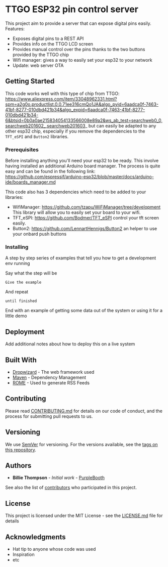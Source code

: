 # TTGO ESP32 pin control server

This project aim to provide a server that can expose digital pins easily.
Features:
- Exposes digital pins to a REST API
- Provides info on the TTGO LCD screen
- Provides manual control over the pins thanks to the two buttons provided by the TTGO chip
- Wifi manager: gives a way to easily set your esp32 to your network
- Update: web server OTA

## Getting Started

This code works well with this type of chip from TTGO: 
https://www.aliexpress.com/item/33048962331.html?spm=a2g0o.productlist.0.0.71ee316cmQo1JA&algo_pvid=6aadca0f-7463-41bf-8277-010dbd421b34&algo_expid=6aadca0f-7463-41bf-8277-010dbd421b34-6&btsid=0b0a0ae215834054133566008e89a2&ws_ab_test=searchweb0_0,searchweb201602_,searchweb201603_
but can easily be adapted to any other esp32 chip, especially if you remove the dependencies to the `TFT_eSPI` and `Button2` libraries.

### Prerequisites

Before installing anything you'll need your esp32 to be ready. This involve having installed an additional Arduino board manager. The process is quite easy and can be found in the following link:
https://github.com/espressif/arduino-esp32/blob/master/docs/arduino-ide/boards_manager.md

This code also has 3 dependencies which need to be added to your libraries:
- WifiManager: https://github.com/tzapu/WiFiManager/tree/development
This library will allow you to easily set your board to your wifi.
- TFT_eSPI: https://github.com/Bodmer/TFT_eSPI
control your tft screen easily.
- Button2: https://github.com/LennartHennigs/Button2
an helper to use your onbard push buttons

### Installing

A step by step series of examples that tell you how to get a development env running

Say what the step will be

```
Give the example
```

And repeat

```
until finished
```

End with an example of getting some data out of the system or using it for a little demo


## Deployment

Add additional notes about how to deploy this on a live system

## Built With

* [Dropwizard](http://www.dropwizard.io/1.0.2/docs/) - The web framework used
* [Maven](https://maven.apache.org/) - Dependency Management
* [ROME](https://rometools.github.io/rome/) - Used to generate RSS Feeds

## Contributing

Please read [CONTRIBUTING.md](https://gist.github.com/PurpleBooth/b24679402957c63ec426) for details on our code of conduct, and the process for submitting pull requests to us.

## Versioning

We use [SemVer](http://semver.org/) for versioning. For the versions available, see the [tags on this repository](https://github.com/your/project/tags). 

## Authors

* **Billie Thompson** - *Initial work* - [PurpleBooth](https://github.com/PurpleBooth)

See also the list of [contributors](https://github.com/your/project/contributors) who participated in this project.

## License

This project is licensed under the MIT License - see the [LICENSE.md](LICENSE.md) file for details

## Acknowledgments

* Hat tip to anyone whose code was used
* Inspiration
* etc
